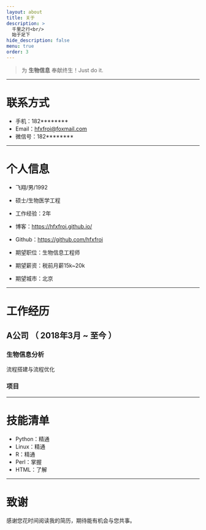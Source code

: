 ```yaml
---
layout: about
title: 关于
description: >
  千里之行<br/>
  始于足下
hide_description: false
menu: true
order: 3
---
```


> 为 **生物信息** 奉献终生！Just do it.

---

# 联系方式

- 手机：182********
- Email：hfxfroi@foxmail.com
- 微信号：182********

---

# 个人信息

- 飞翔/男/1992 
- 硕士/生物医学工程 
- 工作经验：2年
- 博客：https://hfxfroi.github.io/
- Github：https://github.com/hfxfroi

- 期望职位：生物信息工程师
- 期望薪资：税前月薪15k~20k
- 期望城市：北京

---

# 工作经历

## A公司 （ 2018年3月 ~ 至今 ）

### 生物信息分析
流程搭建与流程优化

### 项目 

---

# 技能清单

- Python：精通
- Linux：精通
- R：精通
- Perl：掌握
- HTML：了解

---

# 致谢
感谢您花时间阅读我的简历，期待能有机会与您共事。

